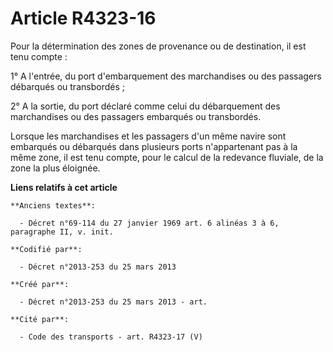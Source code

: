 # Article R4323-16

Pour la détermination des zones de provenance ou de destination, il est tenu compte :

1° A l'entrée, du port d'embarquement des marchandises ou des passagers débarqués ou transbordés ;

2° A la sortie, du port déclaré comme celui du débarquement des marchandises ou des passagers embarqués ou transbordés.

Lorsque les marchandises et les passagers d'un même navire sont embarqués ou débarqués dans plusieurs ports n'appartenant pas
à la même zone, il est tenu compte, pour le calcul de la redevance fluviale, de la zone la plus éloignée.

**Liens relatifs à cet article**

	**Anciens textes**:

	  - Décret n°69-114 du 27 janvier 1969 art. 6 alinéas 3 à 6, paragraphe II, v. init.

	**Codifié par**:

	  - Décret n°2013-253 du 25 mars 2013

	**Créé par**:

	  - Décret n°2013-253 du 25 mars 2013 - art.

	**Cité par**:

	  - Code des transports - art. R4323-17 (V)
